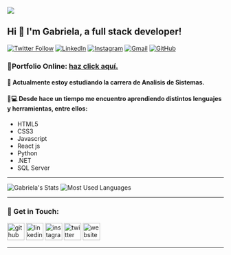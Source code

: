 ![](https://media-exp1.licdn.com/dms/image/C5616AQF5Ng52iZuTlg/profile-displaybackgroundimage-shrink_350_1400/0/1615523908076?e=1631145600&v=beta&t=wG3gdlgwLb2izR6dEhUOwX3sjtiBVF7rotzuhLi8tr4)


## Hi 👋 I'm Gabriela, a full stack developer!

[![Twitter Follow](https://img.shields.io/twitter/follow/IamTiramisuu?color=%231DA1F2&label=IamTiramisuu&logo=twitter&style=for-the-badge)](https://twitter.com/IamTiramisuu)
[![LinkedIn](https://img.shields.io/badge/linkedin-%230077B5.svg?style=for-the-badge&logo=linkedin&logoColor=white)](https://www.linkedin.com/in/gabriela-mart%C3%ADnez-soliz)
[![Instagram](https://img.shields.io/badge/Instagram-E4405F?style=for-the-badge&logo=instagram&logoColor=white)](https://www.instagram.com/gabriela.martinezsoliz/)
[![Gmail](https://img.shields.io/badge/Gmail-D14836?style=for-the-badge&logo=gmail&logoColor=white)](gms.martinez18@gmail.com)
[![GitHub](https://img.shields.io/badge/GitHub-100000?style=for-the-badge&logo=github&logoColor=white)](https://gmsmartinez.github.io/myportfolio/)

### :link:Portfolio Online: [haz click aquí.](https://gmsmartinez.github.io/myportfolio/)

#### :muscle: Actualmente estoy estudiando la carrera de Analisis de Sistemas.

#### :raising_hand::computer:  Desde hace un tiempo me encuentro aprendiendo distintos lenguajes y herramientas, entre ellos: 

- HTML5
- CSS3
- Javascript
- React js
- Python
- .NET
- SQL Server


___


![Gabriela's Stats](https://github-readme-stats.vercel.app/api?username=gmsmartinez&show_icons=true&theme=radical) 
![Most Used Languages](https://github-readme-stats.vercel.app/api/top-langs/?username=gmsmartinez&layout=compact)


___


### :yellow_heart: Get in Touch:

[<img src='https://cdn.jsdelivr.net/npm/simple-icons@3.0.1/icons/github.svg' alt='github' height='40'>](https://github.com/gmsmartinez)  [<img src='https://cdn.jsdelivr.net/npm/simple-icons@3.0.1/icons/linkedin.svg' alt='linkedin' height='40'>](https://www.linkedin.com/in/gabriela-martínez-soliz/)  [<img src='https://cdn.jsdelivr.net/npm/simple-icons@3.0.1/icons/instagram.svg' alt='instagram' height='40'>](https://www.instagram.com/gabriela.martinezsoliz/)  [<img src='https://cdn.jsdelivr.net/npm/simple-icons@3.0.1/icons/twitter.svg' alt='twitter' height='40'>](https://twitter.com/IamTiramisuu)  [<img src='https://cdn.jsdelivr.net/npm/simple-icons@3.0.1/icons/icloud.svg' alt='website' height='40'>](https://gmsmartinez.github.io/myportfolio/)


___

[twitter]: https://twitter.com/IamTiramisuu

<!--
**gmsmartinez/gmsmartinez** is a ✨ _special_ ✨ repository because its `README.md` (this file) appears on your GitHub profile.

Here are some ideas to get you started:

- 🔭 I’m currently working on ...
- 🌱 I’m currently learning ...
- 👯 I’m looking to collaborate on ...
- 🤔 I’m looking for help with ...
- 💬 Ask me about ...
- 📫 How to reach me: ...
- 😄 Pronouns: ...
- ⚡ Fun fact: ...
-->
